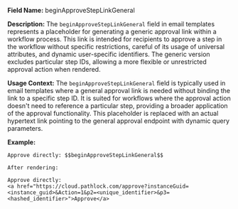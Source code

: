**Field Name:** beginApproveStepLinkGeneral

**Description:** The `beginApproveStepLinkGeneral` field in email templates represents a placeholder for generating a generic approval link within a workflow process. This link is intended for recipients to approve a step in the workflow without specific restrictions, careful of its usage of universal attributes, and dynamic user-specific identifiers. The generic version excludes particular step IDs, allowing a more flexible or unrestricted approval action when rendered.

**Usage Context:** The `beginApproveStepLinkGeneral` field is typically used in email templates where a general approval link is needed without binding the link to a specific step ID. It is suited for workflows where the approval action doesn't need to reference a particular step, providing a broader application of the approval functionality. This placeholder is replaced with an actual hypertext link pointing to the general approval endpoint with dynamic query parameters.

**Example:**

    Approve directly: $$beginApproveStepLinkGeneral$$

    After rendering:

    Approve directly:  
    <a href="https://cloud.pathlock.com/approve?instanceGuid=<instance_guid>&Action=1&p2=<unique_identifier>&p3=<hashed_identifier>">Approve</a>